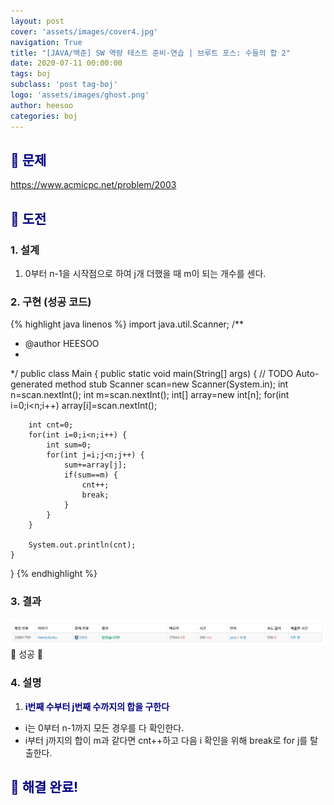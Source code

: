 ```yaml
---
layout: post
cover: 'assets/images/cover4.jpg'
navigation: True
title: "[JAVA/백준] SW 역량 테스트 준비-연습 | 브루트 포스: 수들의 합 2"
date: 2020-07-11 00:00:00
tags: boj
subclass: 'post tag-boj'
logo: 'assets/images/ghost.png'
author: heesoo
categories: boj
---
```

## <span style="color:navy">👀 문제</span>
<https://www.acmicpc.net/problem/2003>

## <span style="color:navy">👊 도전</span>

### 1. 설계
1. 0부터 n-1을 시작점으로 하여 j개 더했을 때 m이 되는 개수를 센다.

### 2. 구현 (성공 코드)
{% highlight java linenos %}
import java.util.Scanner;
/**
 * @author HEESOO
 *
 */
public class Main {
	public static void main(String[] args) {
		// TODO Auto-generated method stub
		Scanner scan=new Scanner(System.in);
		int n=scan.nextInt();
		int m=scan.nextInt();
		int[] array=new int[n];
		for(int i=0;i<n;i++)
			array[i]=scan.nextInt();
		
		int cnt=0;
		for(int i=0;i<n;i++) {
			int sum=0;
			for(int j=i;j<n;j++) {
				sum+=array[j];
				if(sum==m) {
					cnt++;
					break;
				}
			}
		}
		
		System.out.println(cnt);
	}
}
{% endhighlight %}

### 3. 결과
![실행결과](./assets/images/200711_4.PNG)
🤟 성공 🤟  

### 4. 설명
1. **<span style="color:navy">i번째 수부터 j번째 수까지의 합을 구한다</span>**  
- i는 0부터 n-1까지 모든 경우를 다 확인한다.
- i부터 j까지의 합이 m과 같다면 cnt++하고 다음 i 확인을 위해 break로 for j를 탈출한다.

## <span style="color:navy">👏 해결 완료!</span>
